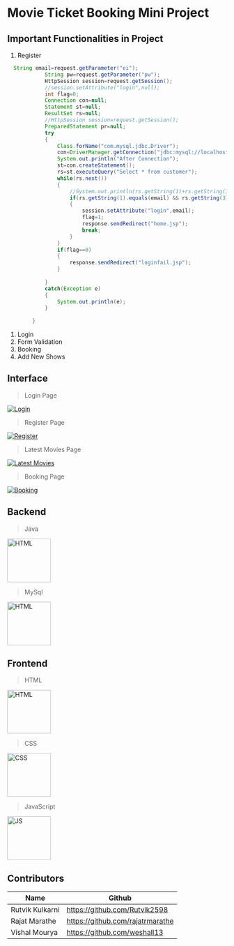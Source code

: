 # Movie Ticket Booking Mini Project

## Important Functionalities in Project
1. Register
```java
  String email=request.getParameter("ei");
			String pw=request.getParameter("pw");
			HttpSession session=request.getSession();
			//session.setAttribute("login",null);
			int flag=0;
			Connection con=null;
			Statement st=null;
			ResultSet rs=null;
			//HttpSession session=request.getSession();
			PreparedStatement pr=null;
			try
			{
				Class.forName("com.mysql.jdbc.Driver");
				con=DriverManager.getConnection("jdbc:mysql://localhost/moviedb?"+"user=root&password=root");
				System.out.println("After Connection");
				st=con.createStatement();
				rs=st.executeQuery("Select * from customer");
				while(rs.next())
				{
					//System.out.println(rs.getString(1)+rs.getString(3)+email+pw);
					if(rs.getString(1).equals(email) && rs.getString(3).equals(pw))
					{
						session.setAttribute("login",email);
						flag=1;
						response.sendRedirect("home.jsp");
						break;
					}				
				}
				if(flag==0)
				{
					response.sendRedirect("loginfail.jsp");
				}
				
			}
			catch(Exception e)
			{
				System.out.println(e);
			}
			
		}
```
1. Login
1. Form Validation
1. Booking
1. Add New Shows

## Interface

> Login Page

[<img src="https://firebasestorage.googleapis.com/v0/b/tixflix-18877.appspot.com/o/login.png?alt=media&token=831c4df3-3495-434f-bd1b-362f8cb3e399" alt="Login" />](https://console.firebase.google.com)

> Register Page

[<img src="https://firebasestorage.googleapis.com/v0/b/tixflix-18877.appspot.com/o/register.png?alt=media&token=1ddced00-830a-44c0-a901-3380bca23e7b" alt="Register" />](https://console.firebase.google.com)

> Latest Movies Page

[<img src="https://firebasestorage.googleapis.com/v0/b/tixflix-18877.appspot.com/o/latestmovies.png?alt=media&token=0b065382-9fa2-4e2a-8b33-a5391ccef3af" alt="Latest Movies" />](https://console.firebase.google.com)

> Booking Page

[<img src="https://firebasestorage.googleapis.com/v0/b/tixflix-18877.appspot.com/o/booking.png?alt=media&token=6c69a3fe-9120-45eb-9344-16573c1f3bba" alt="Booking" />](https://console.firebase.google.com)


## Backend
> Java

[<img src="https://cdn.worldvectorlogo.com/logos/java-4.svg" alt="HTML" width="100px;" />](https://worldvectorlogo.com/logo/java-4)

> MySql

[<img src="https://cdn.worldvectorlogo.com/logos/mysql.svg" alt="HTML" width="100px;" />](https://worldvectorlogo.com/logo/mysql)


## Frontend
> HTML

[<img src="https://cdn.worldvectorlogo.com/logos/html5.svg" alt="HTML" width="100px;" />](https://worldvectorlogo.com/logo/html5)

> CSS

[<img src="https://cdn.worldvectorlogo.com/logos/css-5.svg" alt="CSS" width="100px;" />](https://worldvectorlogo.com/logo/css-5)

> JavaScript

[<img src="https://cdn.worldvectorlogo.com/logos/javascript.svg" alt="JS" width="100px;" />](https://worldvectorlogo.com/logo/javascript)


## Contributors

| Name | Github |
| ----- | ------ |
| Rutvik Kulkarni | https://github.com/Rutvik2598 | 
| Rajat Marathe | https://github.com/rajatrmarathe |
| Vishal Mourya | https://github.com/weshall13 |
